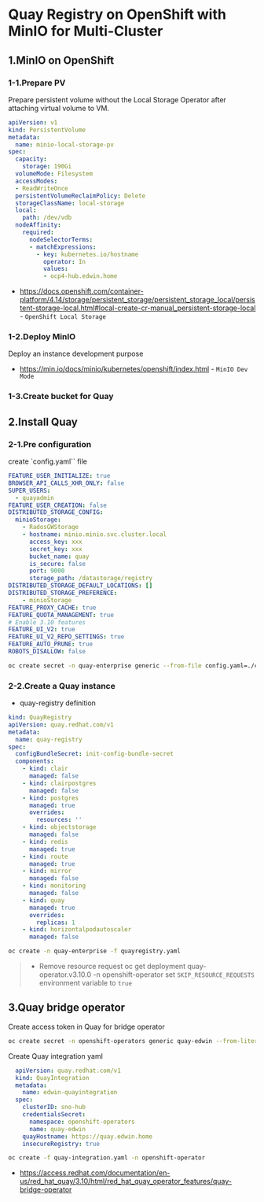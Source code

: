 # Quay Registry on OpenShift with MinIO for Multi-Cluster

## 1.MinIO on OpenShift

### 1-1.Prepare PV

Prepare persistent volume without the Local Storage Operator after attaching virtual volume to VM.
```yaml
apiVersion: v1
kind: PersistentVolume
metadata:
  name: minio-local-storage-pv
spec:
  capacity:
    storage: 190Gi
  volumeMode: Filesystem 
  accessModes:
  - ReadWriteOnce
  persistentVolumeReclaimPolicy: Delete
  storageClassName: local-storage
  local:
    path: /dev/vdb
  nodeAffinity:
    required:
      nodeSelectorTerms:
      - matchExpressions:
        - key: kubernetes.io/hostname
          operator: In
          values:
          - ocp4-hub.edwin.home
```

- https://docs.openshift.com/container-platform/4.14/storage/persistent_storage/persistent_storage_local/persistent-storage-local.html#local-create-cr-manual_persistent-storage-local - `OpenShift Local Storage`

### 1-2.Deploy MinIO

Deploy an instance development purpose
- https://min.io/docs/minio/kubernetes/openshift/index.html - `MinIO Dev Mode`

### 1-3.Create bucket for Quay

## 2.Install Quay

### 2-1.Pre configuration

create `config.yaml`` file
```yaml
FEATURE_USER_INITIALIZE: true
BROWSER_API_CALLS_XHR_ONLY: false
SUPER_USERS:
  - quayadmin
FEATURE_USER_CREATION: false
DISTRIBUTED_STORAGE_CONFIG:
  minioStorage:
    - RadosGWStorage
    - hostname: minio.minio.svc.cluster.local
      access_key: xxx
      secret_key: xxx
      bucket_name: quay
      is_secure: false
      port: 9000
      storage_path: /datastorage/registry
DISTRIBUTED_STORAGE_DEFAULT_LOCATIONS: []
DISTRIBUTED_STORAGE_PREFERENCE:
    - minioStorage
FEATURE_PROXY_CACHE: true
FEATURE_QUOTA_MANAGEMENT: true
# Enable 3.10 features
FEATURE_UI_V2: true
FEATURE_UI_V2_REPO_SETTINGS: true
FEATURE_AUTO_PRUNE: true
ROBOTS_DISALLOW: false
```
```bash
oc create secret -n quay-enterprise generic --from-file config.yaml=./config.yaml init-config-bundle-secret
```

### 2-2.Create a Quay instance

- quay-registry definition
```yaml
kind: QuayRegistry
apiVersion: quay.redhat.com/v1
metadata:
  name: quay-registry
spec:
  configBundleSecret: init-config-bundle-secret
  components:
    - kind: clair
      managed: false
    - kind: clairpostgres
      managed: false
    - kind: postgres
      managed: true
      overrides:
        resources: ''
    - kind: objectstorage
      managed: false
    - kind: redis
      managed: true
    - kind: route
      managed: true
    - kind: mirror
      managed: false
    - kind: monitoring
      managed: false
    - kind: quay
      managed: true
      overrides:
        replicas: 1
    - kind: horizontalpodautoscaler
      managed: false
```

```bash
oc create -n quay-enterprise -f quayregistry.yaml
```

> - Remove resource request
> oc get deployment quay-operator.v3.10.0 -n openshift-operator
> set `SKIP_RESOURCE_REQUESTS` environment variable to `true`

## 3.Quay bridge operator

Create access token in Quay for bridge operator
```bash
oc create secret -n openshift-operators generic quay-edwin --from-literal=token=${TOKEN}
```

Create Quay integration yaml
```yaml
  apiVersion: quay.redhat.com/v1
  kind: QuayIntegration
  metadata:
    name: edwin-quayintegration
  spec:
    clusterID: sno-hub
    credentialsSecret:
      namespace: openshift-operators
      name: quay-edwin
    quayHostname: https://quay.edwin.home
    insecureRegistry: true
```

```bash
oc create -f quay-integration.yaml -n openshift-operator
```
- https://access.redhat.com/documentation/en-us/red_hat_quay/3.10/html/red_hat_quay_operator_features/quay-bridge-operator